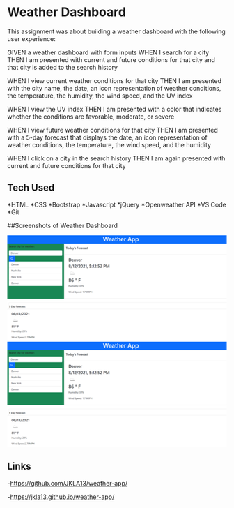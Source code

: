 # Weather Dashboard

This assignment was about building a weather dashboard with the following user experience:

GIVEN a weather dashboard with form inputs
WHEN I search for a city
THEN I am presented with current and future conditions for that city and that city is added to the search history

WHEN I view current weather conditions for that city
THEN I am presented with the city name, the date, an icon representation of weather conditions, the temperature, the humidity, the wind speed, and the UV index

WHEN I view the UV index
THEN I am presented with a color that indicates whether the conditions are favorable, moderate, or severe

WHEN I view future weather conditions for that city
THEN I am presented with a 5-day forecast that displays the date, an icon representation of weather conditions, the temperature, the wind speed, and the humidity

WHEN I click on a city in the search history
THEN I am again presented with current and future conditions for that city

## Tech Used

*HTML
*CSS
*Bootstrap
*Javascript
*jQuery
*Openweather API
*VS Code
*Git

##Screenshots of Weather Dashboard

![Screencap](./Assets/images/Screencap1.PNG "Screencap")
![GIF](./Assets/images/Screencap1.PNG "GIF")

## Links

-https://github.com/JKLA13/weather-app/

-https://jkla13.github.io/weather-app/
